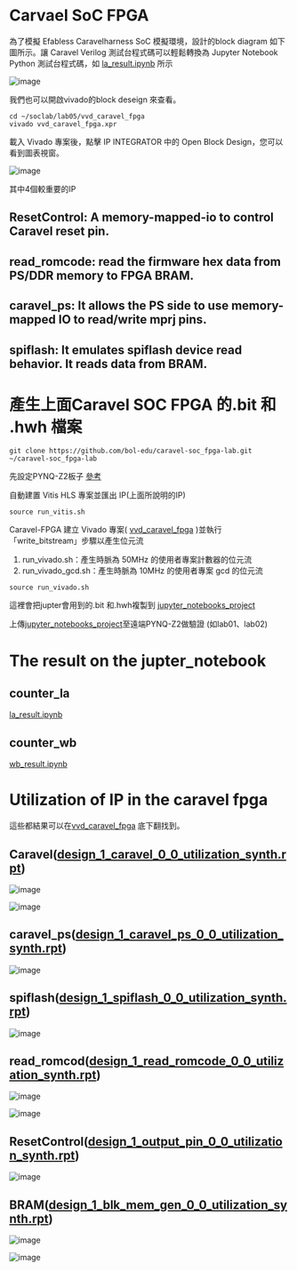 
# Carvael SoC FPGA
為了模擬 Efabless Caravelharness SoC 模擬環境，設計的block diagram 如下圖所示。讓 Caravel Verilog 測試台程式碼可以輕鬆轉換為 Jupyter Notebook Python 測試台程式碼，如 [la_result.ipynb](https://github.com/nthuyouwei/soclab/blob/main/lab05/la_result.ipynb) 所示

![image](https://github.com/nthuyouwei/soclab/assets/145022311/9c66b9e9-646e-4a41-9174-4812dce947af)

我們也可以開啟vivado的block deseign 來查看。

```
cd ~/soclab/lab05/vvd_caravel_fpga
vivado vvd_caravel_fpga.xpr
```
載入 Vivado 專案後，點擊 IP INTEGRATOR 中的 Open Block Design，您可以看到圖表視窗。

![image](https://github.com/nthuyouwei/soclab/assets/145022311/d4445fef-c97c-4277-aed6-2091660a4f43)

其中4個較重要的IP

## ResetControl: A memory-mapped-io to control Caravel reset pin. 


## read_romcode: read the firmware hex data from PS/DDR memory to FPGA BRAM.


## caravel_ps: It allows the PS side to use memory-mapped IO to read/write mprj pins. 


## spiflash: It emulates spiflash device read behavior. It reads data from BRAM.




# 產生上面Caravel SOC FPGA 的.bit 和 .hwh 檔案


```
git clone https://github.com/bol-edu/caravel-soc_fpga-lab.git ~/caravel-soc_fpga-lab
```

先設定PYNQ-Z2板子 [參考](https://github.com/bol-edu/caravel-soc_fpga#generate-caravel-soc-fpga-bitstream-from-xilinx-vivado)

自動建置 Vitis HLS 專案並匯出 IP(上面所說明的IP)

```
source run_vitis.sh
```
Caravel-FPGA 建立 Vivado 專案( [vvd_caravel_fpga](https://github.com/nthuyouwei/soclab/tree/main/lab05/vvd_caravel_fpga) )並執行「write_bitstream」步驟以產生位元流
1. run_vivado.sh：產生時脈為 50MHz 的使用者專案計數器的位元流
2. run_vivado_gcd.sh：產生時脈為 10MHz 的使用者專案 gcd 的位元流

```
source run_vivado.sh
```
這裡會把jupter會用到的.bit 和.hwh複製到 [jupyter_notebooks_project](https://github.com/nthuyouwei/soclab/tree/main/lab05/jupyter_notebooks_project)

上傳[jupyter_notebooks_project](https://github.com/nthuyouwei/soclab/tree/main/lab05/jupyter_notebooks_project)至遠端PYNQ-Z2做驗證 (如lab01、lab02)

# The result on the jupter_notebook

## counter_la
[la_result.ipynb](https://github.com/nthuyouwei/soclab/blob/main/lab05/la_result.ipynb)
## counter_wb
[wb_result.ipynb](https://github.com/nthuyouwei/soclab/blob/main/lab05/wb_result.ipynb)

# Utilization of IP in the caravel fpga
這些都結果可以在[vvd_caravel_fpga](https://github.com/nthuyouwei/soclab/tree/main/lab05/vvd_caravel_fpga/vvd_caravel_fpga.runs) 底下翻找到。
## Caravel([design_1_caravel_0_0_utilization_synth.rpt](https://github.com/nthuyouwei/soclab/blob/main/lab05/vvd_caravel_fpga/vvd_caravel_fpga.runs/design_1_caravel_0_0_synth_1/design_1_caravel_0_0_utilization_synth.rpt))

![image](https://github.com/nthuyouwei/soclab/assets/145022311/4ab65121-61d1-41b6-a989-0e24168963a0)

![image](https://github.com/nthuyouwei/soclab/assets/145022311/a8def272-8497-41ba-a8ec-13f981f8b768)

## caravel_ps([design_1_caravel_ps_0_0_utilization_synth.rpt](https://github.com/nthuyouwei/soclab/blob/main/lab05/vvd_caravel_fpga/vvd_caravel_fpga.runs/design_1_caravel_ps_0_0_synth_1/design_1_caravel_ps_0_0_utilization_synth.rpt))

![image](https://github.com/nthuyouwei/soclab/assets/145022311/65cb289e-e4b1-4e0e-93fb-53d265d34ef5)

## spiflash([design_1_spiflash_0_0_utilization_synth.rpt](https://github.com/nthuyouwei/soclab/blob/main/lab05/vvd_caravel_fpga/vvd_caravel_fpga.runs/design_1_spiflash_0_0_synth_1/design_1_spiflash_0_0_utilization_synth.rpt))

![image](https://github.com/nthuyouwei/soclab/assets/145022311/f3ca490d-adc7-485e-b992-56f7066157aa)


## read_romcod([design_1_read_romcode_0_0_utilization_synth.rpt](https://github.com/nthuyouwei/soclab/blob/main/lab05/vvd_caravel_fpga/vvd_caravel_fpga.runs/design_1_read_romcode_0_0_synth_1/design_1_read_romcode_0_0_utilization_synth.rpt))

![image](https://github.com/nthuyouwei/soclab/assets/145022311/f9a039d7-e37c-4d78-bd1d-17449dc4153f)

![image](https://github.com/nthuyouwei/soclab/assets/145022311/0eef566a-738c-42d9-b009-550fdb7517b3)

## ResetControl([design_1_output_pin_0_0_utilization_synth.rpt](https://github.com/nthuyouwei/soclab/blob/main/lab05/vvd_caravel_fpga/vvd_caravel_fpga.runs/design_1_output_pin_0_0_synth_1/design_1_output_pin_0_0_utilization_synth.rpt))

![image](https://github.com/nthuyouwei/soclab/assets/145022311/1288787f-40f1-41da-985b-685c1cc9f7e7)


## BRAM([design_1_blk_mem_gen_0_0_utilization_synth.rpt](https://github.com/nthuyouwei/soclab/blob/main/lab05/vvd_caravel_fpga/vvd_caravel_fpga.runs/design_1_blk_mem_gen_0_0_synth_1/design_1_blk_mem_gen_0_0_utilization_synth.rpt))

![image](https://github.com/nthuyouwei/soclab/assets/145022311/c7a948c4-3524-4bb9-9dd1-3956ced920c9)

![image](https://github.com/nthuyouwei/soclab/assets/145022311/f091fc52-88da-4df9-bbd7-e634b75dd44d)




